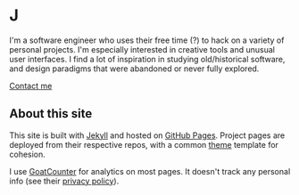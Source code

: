 # J

I'm a software engineer who uses their free time (?) to hack on a variety of personal projects. I'm especially interested in creative tools and unusual user interfaces. I find a lot of inspiration in studying old/historical software, and design paradigms that were abandoned or never fully explored.

[Contact me](/contact)

## About this site

This site is built with [Jekyll](https://jekyllrb.com/) and hosted on [GitHub Pages](https://pages.github.com/). Project pages are deployed from their respective repos, with a common [theme](https://github.com/vanjac/theme) template for cohesion.

I use [GoatCounter](https://www.goatcounter.com/) for analytics on most pages. It doesn't track any personal info (see their [privacy policy](https://www.goatcounter.com/help/privacy)).
